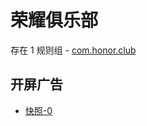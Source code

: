 # 荣耀俱乐部

存在 1 规则组 - [com.honor.club](/src/apps/com.honor.club.ts)

## 开屏广告

- [快照-0](https://i.gkd.li/import/13625346)
